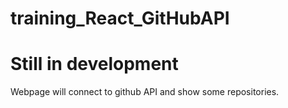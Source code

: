# training_React_GitHubAPI

# Still in development

Webpage will connect to github API and show some repositories.
